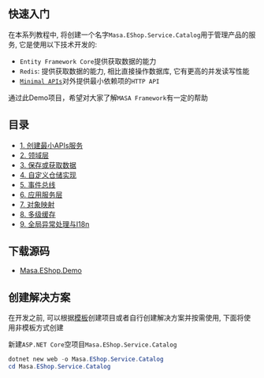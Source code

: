 ## 快速入门

在本系列教程中, 将创建一个名字`Masa.EShop.Service.Catalog`用于管理产品的服务, 它是使用以下技术开发的:

* `Entity Framework Core`提供获取数据的能力
* `Redis`: 提供获取数据的能力, 相比直接操作数据库, 它有更高的并发读写性能
* [`Minimal APIs`](/framework/building-blocks/minimal-apis)对外提供最小依赖项的`HTTP API`

通过此Demo项目，希望对大家了解`MASA Framework`有一定的帮助

## 目录

* [1. 创建最小APIs服务](/framework/getting-started/web-project/mf-part-1)
* [2. 领域层](/framework/getting-started/web-project/mf-part-2)
* [3. 保存或获取数据](/framework/getting-started/web-project/mf-part-3)
* [4. 自定义仓储实现](/framework/getting-started/web-project/mf-part-4)
* [5. 事件总线](/framework/getting-started/web-project/mf-part-5)
* [6. 应用服务层](/framework/getting-started/web-project/mf-part-6)
* [7. 对象映射](/framework/getting-started/web-project/mf-part-7)
* [8. 多级缓存](/framework/getting-started/web-project/mf-part-8)
* [9. 全局异常处理与I18n](/framework/getting-started/web-project/mf-part-9)

## 下载源码

* [Masa.EShop.Demo](https://github.com/zhenlei520/Masa.EShop.Demo)

## 创建解决方案

在开发之前, 可以根据[模板](#)创建项目或者自行创建解决方案并按需使用, 下面将使用非模板方式创建

新建`ASP.NET Core`空项目`Masa.EShop.Service.Catalog`

```powershell
dotnet new web -o Masa.EShop.Service.Catalog
cd Masa.EShop.Service.Catalog
```
